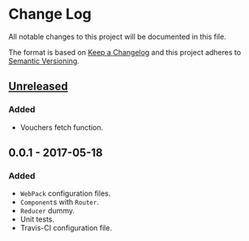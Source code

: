 # Change Log
All notable changes to this project will be documented in this file.

The format is based on [Keep a Changelog](http://keepachangelog.com/)
and this project adheres to [Semantic Versioning](http://semver.org/).

## [Unreleased]
### Added
- Vouchers fetch function.

## 0.0.1 - 2017-05-18
### Added
- `WebPack` configuration files.
- `Component`s with `Router`.
- `Reducer` dummy.
- Unit tests.
- Travis-CI configuration file.

[Unreleased]: /../compare/v0.1.0...HEAD
